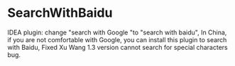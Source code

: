 # SearchWithBaidu
IDEA plugin: change "search with Google "to "search with baidu",
In China, if you are not comfortable with Google, you can install this plugin to search with Baidu,
Fixed Xu Wang 1.3 version cannot search for special characters bug.
